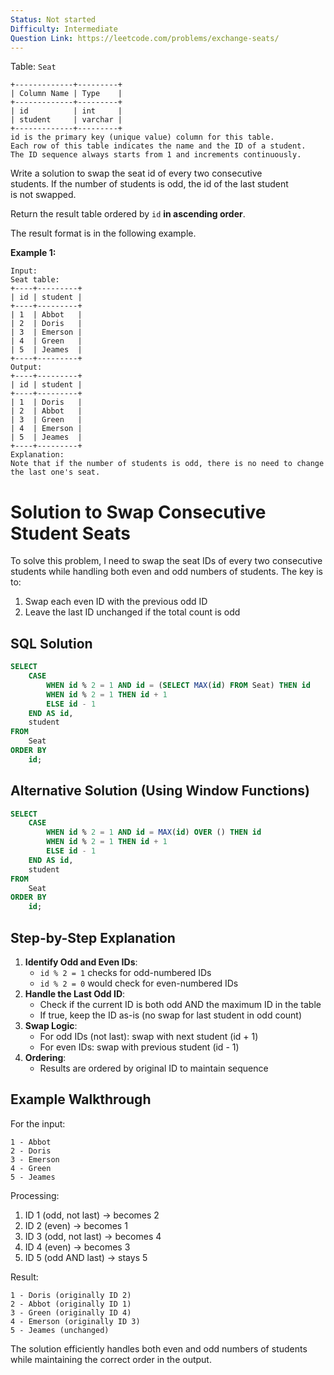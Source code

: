 ```yaml
---
Status: Not started
Difficulty: Intermediate
Question Link: https://leetcode.com/problems/exchange-seats/
---
```

Table: `Seat`

```Plain
+-------------+---------+
| Column Name | Type    |
+-------------+---------+
| id          | int     |
| student     | varchar |
+-------------+---------+
id is the primary key (unique value) column for this table.
Each row of this table indicates the name and the ID of a student.
The ID sequence always starts from 1 and increments continuously.
```

Write a solution to swap the seat id of every two consecutive  
students. If the number of students is odd, the id of the last student  
is not swapped.  

Return the result table ordered by `id` **in ascending order**.

The result format is in the following example.

**Example 1:**

```Plain
Input:
Seat table:
+----+---------+
| id | student |
+----+---------+
| 1  | Abbot   |
| 2  | Doris   |
| 3  | Emerson |
| 4  | Green   |
| 5  | Jeames  |
+----+---------+
Output:
+----+---------+
| id | student |
+----+---------+
| 1  | Doris   |
| 2  | Abbot   |
| 3  | Green   |
| 4  | Emerson |
| 5  | Jeames  |
+----+---------+
Explanation:
Note that if the number of students is odd, there is no need to change the last one's seat.
```

# Solution to Swap Consecutive Student Seats

To solve this problem, I need to swap the seat IDs of every two consecutive students while handling both even and odd numbers of students. The key is to:

1. Swap each even ID with the previous odd ID
2. Leave the last ID unchanged if the total count is odd

## SQL Solution

```SQL
SELECT
    CASE
        WHEN id % 2 = 1 AND id = (SELECT MAX(id) FROM Seat) THEN id
        WHEN id % 2 = 1 THEN id + 1
        ELSE id - 1
    END AS id,
    student
FROM
    Seat
ORDER BY
    id;
```

## Alternative Solution (Using Window Functions)

```SQL
SELECT
    CASE
        WHEN id % 2 = 1 AND id = MAX(id) OVER () THEN id
        WHEN id % 2 = 1 THEN id + 1
        ELSE id - 1
    END AS id,
    student
FROM
    Seat
ORDER BY
    id;
```

## Step-by-Step Explanation

1. **Identify Odd and Even IDs**:
    - `id % 2 = 1` checks for odd-numbered IDs
    - `id % 2 = 0` would check for even-numbered IDs
2. **Handle the Last Odd ID**:
    - Check if the current ID is both odd AND the maximum ID in the table
    - If true, keep the ID as-is (no swap for last student in odd count)
3. **Swap Logic**:
    - For odd IDs (not last): swap with next student (id + 1)
    - For even IDs: swap with previous student (id - 1)
4. **Ordering**:
    - Results are ordered by original ID to maintain sequence

## Example Walkthrough

For the input:

```Plain
1 - Abbot
2 - Doris
3 - Emerson
4 - Green
5 - Jeames
```

Processing:

1. ID 1 (odd, not last) → becomes 2
2. ID 2 (even) → becomes 1
3. ID 3 (odd, not last) → becomes 4
4. ID 4 (even) → becomes 3
5. ID 5 (odd AND last) → stays 5

Result:

```Plain
1 - Doris (originally ID 2)
2 - Abbot (originally ID 1)
3 - Green (originally ID 4)
4 - Emerson (originally ID 3)
5 - Jeames (unchanged)
```

The solution efficiently handles both even and odd numbers of students while maintaining the correct order in the output.